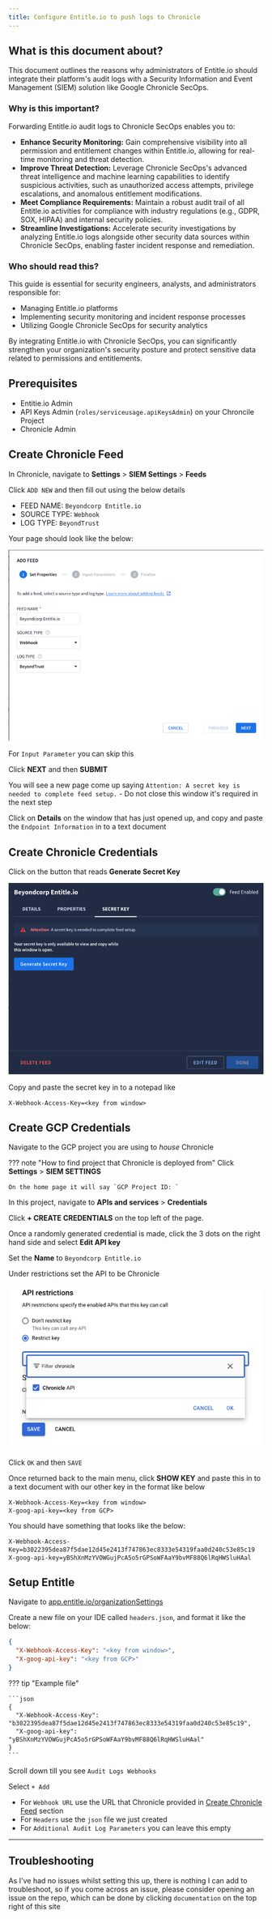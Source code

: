 ```yaml
---
title: Configure Entitle.io to push logs to Chronicle
---
```


## What is this document about?

This document outlines the reasons why administrators of Entitle.io should integrate their platform's audit logs with a Security Information and Event Management (SIEM) solution like Google Chronicle SecOps.

### Why is this important?

Forwarding Entitle.io audit logs to Chronicle SecOps enables you to:

* **Enhance Security Monitoring:** Gain comprehensive visibility into all permission and entitlement changes within Entitle.io, allowing for real-time monitoring and threat detection.
* **Improve Threat Detection:** Leverage Chronicle SecOps's advanced threat intelligence and machine learning capabilities to identify suspicious activities, such as unauthorized access attempts, privilege escalations, and anomalous entitlement modifications.
* **Meet Compliance Requirements:** Maintain a robust audit trail of all Entitle.io activities for compliance with industry regulations (e.g., GDPR, SOX, HIPAA) and internal security policies.
* **Streamline Investigations:** Accelerate security investigations by analyzing Entitle.io logs alongside other security data sources within Chronicle SecOps, enabling faster incident response and remediation.

### Who should read this?

This guide is essential for security engineers, analysts, and administrators responsible for:

* Managing Entitle.io platforms
* Implementing security monitoring and incident response processes
* Utilizing Google Chronicle SecOps for security analytics

By integrating Entitle.io with Chronicle SecOps, you can significantly strengthen your organization's security posture and protect sensitive data related to permissions and entitlements.

## Prerequisites

* Entitie.io Admin
* API Keys Admin (`roles/serviceusage.apiKeysAdmin`) on your Chroncile Project
* Chronicle Admin

## Create Chronicle Feed

In Chronicle, navigate to **Settings** > **SIEM Settings** > **Feeds**

Click `ADD NEW` and then fill out using the below details

* FEED NAME: `Beyondcorp Entitle.io`
* SOURCE TYPE: `Webhook`
* LOG TYPE: `BeyondTrust`

Your page should look like the below:

![img.png](../../assets/chronicle-entitle-io-set-properties.png)

For `Input Parameter` you can skip this

Click **NEXT** and then **SUBMIT**

You will see a new page come up saying `Attention: A secret key is needed to complete feed setup.` - Do not close this window
it's required in the next step

Click on **Details** on the window that has just opened up, and copy and paste the `Endpoint Information` in to a text document

## Create Chronicle Credentials

Click on the button that reads **Generate Secret Key**

![chronicle-entitle-io-secret-key.png.png](../../assets/chronicle-entitle-io-secret-key.png.png)

Copy and paste the secret key in to a notepad like

```text
X-Webhook-Access-Key=<key from window>
```

## Create GCP Credentials

Navigate to the GCP project you are using to _house_ Chronicle

??? note "How to find project that Chronicle is deployed from"
Click **Settings** > **SIEM SETTINGS**

    On the home page it will say `GCP Project ID: `

In this project, navigate to **APIs and services** > **Credentials**

Click **+ CREATE CREDENTIALS** on the top left of the page.

Once a randomly generated credential is made, click the 3 dots on the right hand side and select **Edit API key**

Set the **Name** to `Beyondcorp Entitle.io`

Under restrictions set the API to be Chronicle

![img.png](../../assets/chroncile-api-key-restrict.png)

Click `OK` and then `SAVE`

Once returned back to the main menu, click **SHOW KEY** and paste this in to a text document with our other key in the format like below

```text
X-Webhook-Access-Key=<key from window>
X-goog-api-key=<key from GCP>
```

You should have something that looks like the below:

```text
X-Webhook-Access-Key=b3022395dea87f5dae12d45e2413f747863ec8333e54319faa0d240c53e85c19
X-goog-api-key=yBShXnMzYVOWGujPcA5o5rGPSoWFAaY9bvMF88Q6lRqHWSluHAal
```

## Setup Entitle

Navigate to [app.entitle.io/organizationSettings](https://app.entitle.io/organizationSettings)

Create a new file on your IDE called `headers.json`, and format it like the below:

```json
{
  "X-Webhook-Access-Key": "<key from window>",
  "X-goog-api-key": "<key from GCP>"
}
```

??? tip "Example file"

    ```json
    {
      "X-Webhook-Access-Key": "b3022395dea87f5dae12d45e2413f747863ec8333e54319faa0d240c53e85c19",
      "X-goog-api-key": "yBShXnMzYVOWGujPcA5o5rGPSoWFAaY9bvMF88Q6lRqHWSluHAal"
    }
    ```

Scroll down till you see `Audit Logs Webhooks`

Select `+ Add`

* For `Webhook URL` use the URL that Chronicle provided in [Create Chronicle Feed](#create-chronicle-feed) section
* For `Headers` use the `json` file we just created
* For `Additional Audit Log Parameters` you can leave this empty

---

## Troubleshooting

As I've had no issues whilst setting this up, there is nothing I can add to troubleshoot, so if you come across
an issue, please consider opening an issue on the repo, which can be done by clicking `documentation` on the top right of
this site
